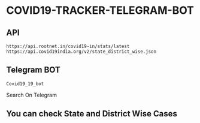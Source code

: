 # COVID19-TRACKER-TELEGRAM-BOT

## API
`https://api.rootnet.in/covid19-in/stats/latest`<br/>
`https://api.covid19india.org/v2/state_district_wise.json`


## Telegram BOT

`Covid19_19_bot`

Search On Telegram

## You can check State and District Wise Cases
